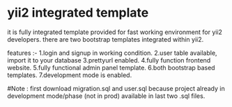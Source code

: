 # yii2 integrated template

it is fully integrated template provided for fast working environment for yii2 developers. there are two bootstrap templates integrated within yii2.

features :-
1.login and signup in working condition.
2.user table available, import it to your database
3.prettyurl enabled.
4.fully function frontend website.
5.fully functional admin panel template.
6.both bootstrap based templates.
7.development mode is enabled.

#Note : 
first download migration.sql and user.sql because project already in development mode/phase (not in prod) available in last two .sql files.
